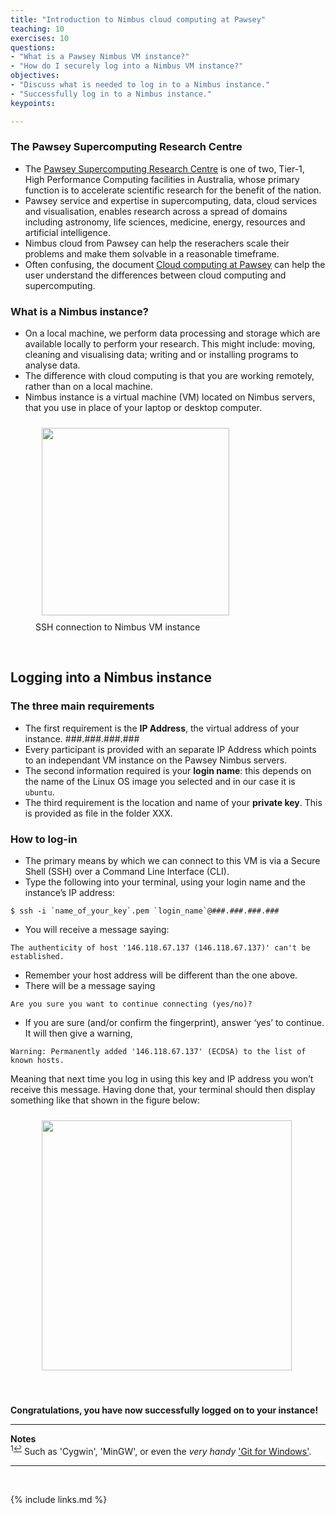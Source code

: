 ```yaml
---
title: "Introduction to Nimbus cloud computing at Pawsey"
teaching: 10
exercises: 10
questions:
- "What is a Pawsey Nimbus VM instance?"
- "How do I securely log into a Nimbus VM instance?"
objectives:
- "Discuss what is needed to log in to a Nimbus instance."
- "Successfully log in to a Nimbus instance."
keypoints:

---
```


### The Pawsey Supercomputing Research Centre
- The [Pawsey Supercomputing Research Centre](https://pawsey.org.au/about-us/about-pawsey/) is one of two, Tier-1, High Performance Computing facilities in Australia, whose primary function is to accelerate scientific research for the benefit of the nation.
- Pawsey service and expertise in supercomputing, data, cloud services and visualisation, enables research across a spread of domains including astronomy, life sciences, medicine, energy, resources and artificial intelligence.
- Nimbus cloud from Pawsey can help the reserachers scale their problems and make them solvable in a reasonable timeframe.
- Often confusing, the document [Cloud computing at Pawsey](https://pawseysupercomputing.github.io/using-nimbus/02-cloud-at-pawsey/index.html) can help the user understand the differences between cloud computing and supercomputing.


### What is a Nimbus instance?
- On a local machine, we perform data processing and storage which are available locally to perform your research. This might include: moving, cleaning and visualising data; writing and or installing programs to analyse data. 
- The difference with cloud computing is that you are working remotely, rather than on a local machine.
- Nimbus instance is a virtual machine (VM) located on Nimbus servers, that you use in place of your laptop or desktop computer.

<figure>
  <img src="{{ page.root }}/fig/Pawsey_VM_instance.png" style="margin:10px;height:300px"/>
  <figcaption> SSH connection to Nimbus VM instance </figcaption>
</figure><br>

## Logging into a Nimbus instance

### The three main requirements
- The first requirement is the **IP Address**, the virtual address of your instance. ###.###.###.###
- Every participant is provided with an separate IP Address which points to an independant VM instance on the Pawsey Nimbus servers.
- The second information required is your **login name**: this depends on the name of the Linux OS image you selected and in our case it is ```ubuntu```.
- The third requirement is the location and name of your **private key**. This is provided as file in the folder XXX.

### How to log-in
- The primary means by which we can connect to this VM is via a Secure Shell (SSH) over a Command Line Interface (CLI).
- Type the following into your terminal, using your login name and the instance’s IP address:
```
$ ssh -i `name_of_your_key`.pem `login_name`@###.###.###.###
```

- You will receive a message saying:
```
The authenticity of host '146.118.67.137 (146.118.67.137)' can't be established.
```
- Remember your host address will be different than the one above.
- There will be a message saying
```
Are you sure you want to continue connecting (yes/no)?
```
- If you are sure (and/or confirm the fingerprint), answer ‘yes’ to continue. It will then give a warning,
```
Warning: Permanently added '146.118.67.137' (ECDSA) to the list of known hosts.
```
Meaning that next time you log in using this key and IP address you won’t receive this message. Having done that, your terminal should then display something like that shown in the figure below:


<figure>
  <img src="{{ page.root }}/fig/Nimbus_VM_loggedIn_window.png" style="margin:10px;height:400px"/>
</figure><br>

**Congratulations, you have now successfully logged on to your instance!**

___
**Notes**   
<sup id="f1">1[↩](#a1)</sup> Such as 'Cygwin', 'MinGW', or even the _very handy_ ['Git for Windows'](https://gitforwindows.org/).

___
<br>



{% include links.md %}

